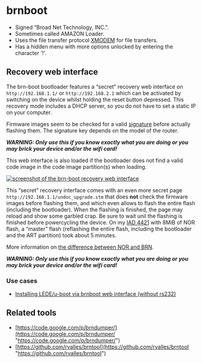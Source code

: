 # brnboot

- Signed “Broad Net Technology, INC.”.
- Sometimes called AMAZON Loader.
- Uses the file transfer protocol [XMODEM](https://en.wikipedia.org/wiki/XMODEM "https://en.wikipedia.org/wiki/XMODEM") for file transfers.
- Has a hidden menu with more options unlocked by entering the character '!'.

## Recovery web interface

The brn-boot bootloader features a “secret” recovery web interface on `http://192.168.1.1/` or `http://192.168.2.1` which can be activated by switching on the device whilst holding the reset button depressed. This recovery mode includes a DHCP server, so you do not have to set a static IP on your computer.

Firmware images seem to be checked for a valid [signature](https://dev.openwrt.org/browser/trunk/tools/firmware-utils/src/mkbrnimg.c "https://dev.openwrt.org/browser/trunk/tools/firmware-utils/src/mkbrnimg.c") before actually flashing them. The signature key depends on the model of the router.

***WARNING: Only use this if you know exactly what you are doing or you may brick your device and/or the wifi card!***

This web interface is also loaded if the bootloader does not find a valid code image in the code image partition(s) when loading.

[![screenshot of the brn-boot recovery web interface](/_media/media/arcadyan/recovering_tool.png "screenshot of the brn-boot recovery web interface")](/_detail/media/arcadyan/recovering_tool.png?id=docs%3Atechref%3Abootloader%3Abrnboot "media:arcadyan:recovering_tool.png")

This “secret” recovery interface comes with an even more secret page `http://192.168.1.1/undoc_upgrade.stm` that does **not** check the firmware images before flashing them, and which even allows to flash the entire flash (including the bootloader). When the flashing is finished, the page may reload and show some garbled crap. Be sure to wait unil the flashing is finished before powercycling the device. On my [IAD 4421](/toh/arcadyan/arv7506pw11 "toh:arcadyan:arv7506pw11") with 8MiB of NOR flash, a “master” flash (reflashing the entire flash, including the bootloader and the ART partition) took about 5 minutes.

More information on [the difference between NOR and BRN](https://forum.openwrt.org/t/difference-between-nor-and-brn/7880/3 "https://forum.openwrt.org/t/difference-between-nor-and-brn/7880/3").

***WARNING: Only use this if you know exactly what you are doing or you may brick your device and/or the wifi card!***

### Use cases

- [Installing LEDE/u-boot via brnboot web interface (without rs232)](https://forum.openwrt.org/t/installing-lede-u-boot-via-brnboot-web-interface-without-rs232/9857/6 "https://forum.openwrt.org/t/installing-lede-u-boot-via-brnboot-web-interface-without-rs232/9857/6")

## Related tools

- [https://code.google.com/p/brndumper/](https://code.google.com/p/brndumper/ "https://code.google.com/p/brndumper/")
- [https://github.com/rvalles/brntool](https://github.com/rvalles/brntool "https://github.com/rvalles/brntool")
